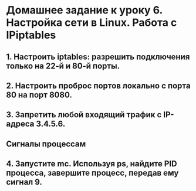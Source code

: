 # Домашнее задание к уроку 6. Настройка сети в Linux. Работа с IPiptables

## 1. Настроить iptables: разрешить подключения только на 22-й и 80-й порты.
## 2. Настроить проброс портов локально с порта 80 на порт 8080.
## 3. Запретить любой входящий трафик с IP-адреса 3.4.5.6.
## Сигналы процессам 
## 4. Запустите mc. Используя ps, найдите PID процесса, завершите процесс, передав ему сигнал 9.